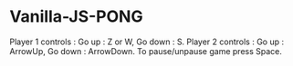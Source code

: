# Vanilla-JS-PONG

Player 1 controls : Go up : Z or W, Go down : S.
Player 2 controls : Go up : ArrowUp, Go down : ArrowDown.
To pause/unpause game press Space.
